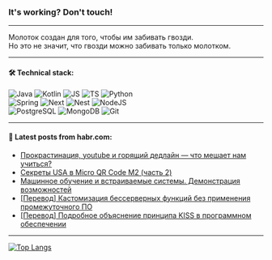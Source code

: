 ### It's working? Don't touch!

---
Молоток создан для того, чтобы им забивать гвозди. <br>
Но это не значит, что гвозди можно забивать только молотком.

---

#### 🛠️ Technical stack:

![Java](https://img.shields.io/badge/Java-informational?logo=Oracle&style=flat&logoColor=white&color=FF4500)
![Kotlin](https://img.shields.io/badge/Kotlin-informational?logo=Kotlin&style=flat&logoColor=white&color=774D97)
![JS](https://img.shields.io/badge/JS-informational?logo=javaScript&style=flat&logoColor=black&color=F7Df1E)
![TS](https://img.shields.io/badge/TypeScript-informational?logo=typeScript&style=flat&logoColor=black&color=017acc)
![Python](https://img.shields.io/badge/Python-informational?logo=Python&style=flat&logoColor=black&color=ffdd54) <br>
![Spring](https://img.shields.io/badge/SpringBoot-informational?logo=SpringBoot&style=flat&logoColor=white&color=6DB33F) 
![Next](https://img.shields.io/badge/Next.js-informational?logo=Next.js&style=flat&logoColor=white&color=3671a1)
![Nest](https://img.shields.io/badge/NestJS-informational?logo=NestJS&style=flat&logoColor=white&color=E0234E)
![NodeJS](https://img.shields.io/badge/NodeJS-informational?logo=node.js&style=flat&logoColor=white&color=70A760) <br>
![PostgreSQL](https://img.shields.io/badge/PostgreSQL-informational?logo=PostgreSQL&style=flat&logoColor=white&color=DAA520)
![MongoDB](https://img.shields.io/badge/MongoDB-informational?logo=MongoDB&style=flat&logoColor=white&color=870000)
![Git](https://img.shields.io/badge/Git-informational?logo=git&style=flat&logoColor=white&color=f74e28)

___

#### 💬 Latest posts from habr.com:

<!-- BLOG-POST-LIST:START -->
- [Прокрастинация, youtube и горящий дедлайн — что мешает нам учиться?](https://habr.com/ru/companies/1cupis/articles/782494/?utm_source=habrahabr&utm_medium=rss&utm_campaign=782494)
- [Секреты USA в Micro QR Code M2 &lpar;часть 2&rpar;](https://habr.com/ru/articles/782488/?utm_source=habrahabr&utm_medium=rss&utm_campaign=782488)
- [Машинное обучение и встраиваемые системы. Демонстрация возможностей](https://habr.com/ru/companies/swd_es/articles/781366/?utm_source=habrahabr&utm_medium=rss&utm_campaign=781366)
- [[Перевод] Кастомизация бессерверных функций без применения промежуточного ПО](https://habr.com/ru/companies/piter/articles/782408/?utm_source=habrahabr&utm_medium=rss&utm_campaign=782408)
- [[Перевод] Подробное объяснение принципа KISS в программном обеспечении](https://habr.com/ru/articles/782094/?utm_source=habrahabr&utm_medium=rss&utm_campaign=782094)
<!-- BLOG-POST-LIST:END -->

---
[![Top Langs](https://github-readme-stats-git-master-advtsetting-gmailcom.vercel.app/api/top-langs/?username=zloylis&langs_count=10&hide_title=false&title_color=e6edf3&size_weight=0.5&count_weight=0.5&layout=compact&hide_border=true&theme=dracula)](https://github.com/zloylis)

<!-- ![GitHub stats](https://github-readme-stats-git-master-advtsetting-gmailcom.vercel.app/api?username=zloylis&show_icons=true&hide_border=true&theme=dracula&hide_title=true&include_all_commits=true&count_private=true&hide=contribs&hide_rank=true) -->
